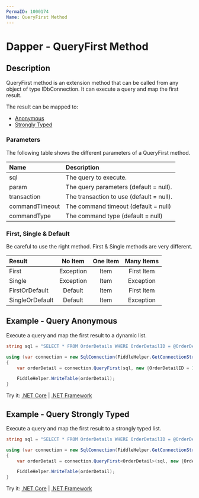 ```yaml
---
PermaID: 1000174
Name: QueryFirst Method
---
```


# Dapper - QueryFirst Method

## Description
QueryFirst method is an extension method that can be called from any object of type IDbConnection. It can execute a query and map the first result.

The result can be mapped to:

- [Anonymous](#example---query-anonymous)
- [Strongly Typed](#example---query-strongly-typed)

### Parameters
The following table shows the different parameters of a QueryFirst method.

| Name | Description |
| :--- | :---------- |
| sql            | The query to execute. |
| param          | The query parameters (default = null). |
| transaction    | The transaction to use (default = null). |
| commandTimeout | The command timeout (default = null) |
| commandType    | The command type (default = null) |

### First, Single & Default
Be careful to use the right method. First & Single methods are very different.

| Result          | No Item   | One Item | Many Items |
| :-------------- | :-------: | :------: | :--------: |
| First           | Exception | Item     | First Item |
| Single          | Exception | Item     | Exception  |
| FirstOrDefault  | Default   | Item     | First Item |
| SingleOrDefault | Default   | Item     | Exception  |

## Example - Query Anonymous
Execute a query and map the first result to a dynamic list.

```csharp
string sql = "SELECT * FROM OrderDetails WHERE OrderDetailID = @OrderDetailID;";

using (var connection = new SqlConnection(FiddleHelper.GetConnectionStringSqlServerW3Schools()))
{
    var orderDetail = connection.QueryFirst(sql, new {OrderDetailID = 1});

    FiddleHelper.WriteTable(orderDetail);
}
```

Try it: [.NET Core](https://dotnetfiddle.net/CDQKMN) | [.NET Framework](https://dotnetfiddle.net/eogWc1)

## Example - Query Strongly Typed
Execute a query and map the first result to a strongly typed list.

```csharp
string sql = "SELECT * FROM OrderDetails WHERE OrderDetailID = @OrderDetailID;";

using (var connection = new SqlConnection(FiddleHelper.GetConnectionStringSqlServerW3Schools()))
{
    var orderDetail = connection.QueryFirst<OrderDetail>(sql, new {OrderDetailID = 1});

    FiddleHelper.WriteTable(orderDetail);
}
```

Try it: [.NET Core](https://dotnetfiddle.net/FTB4ih) | [.NET Framework](https://dotnetfiddle.net/AV0OgZ)
